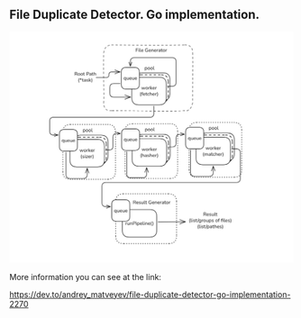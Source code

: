 ## File Duplicate Detector. Go implementation.

![design](https://github.com/andrey-matveyev/go-sample-detector/blob/master/design.png)

More information you can see at the link:

https://dev.to/andrey_matveyev/file-duplicate-detector-go-implementation-2270
